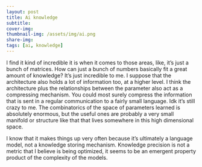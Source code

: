 ```yaml
---
layout: post
title: Ai knowledge
subtitle:
cover-img:
thumbnail-img: /assets/img/ai.png
share-img:
tags: [ai, knowledge]
---
```



I find it kind of incredible it is when it comes to those areas, like, it’s just a bunch of matrices. How can just a bunch of numbers basically fit a great amount of knowledge? It’s just incredible to me. I suppose that the architecture also holds a lot of information too, at a higher level. I think the architecture plus the relationships between the parameter also act as a compressing mechanism. You could most surely compress the information that is sent in a regular communication to a fairly small language. Idk it’s still crazy to me. The combinatorics of the space of parameters learned is absolutely enormous, but the useful ones are probably a very small manifold or structure like that that lives somewhere in this high dimensional space.

I know that it makes things up very often because it’s ultimately a language model, not a knowledge storing mechanism. Knowledge precision is not a metric that I believe is being optimized, it seems to be an emergent property product of the complexity of the models.
